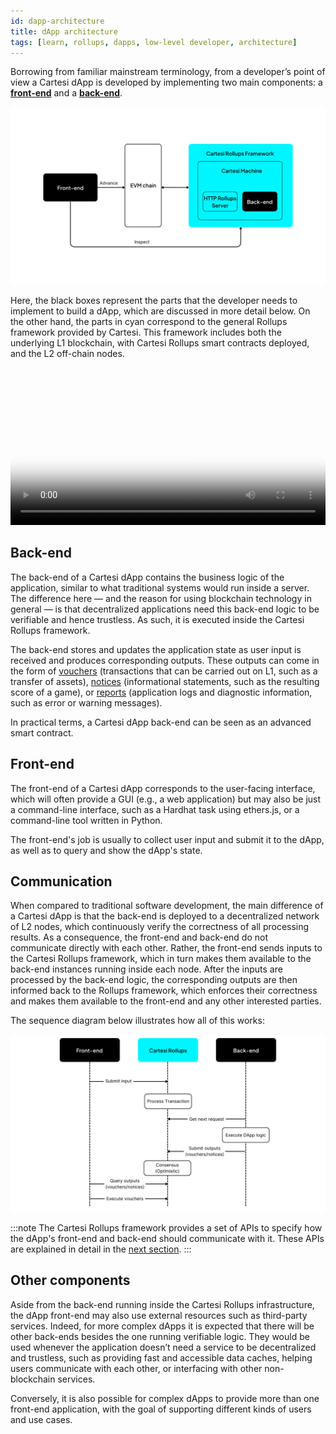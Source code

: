 ```yaml
---
id: dapp-architecture
title: dApp architecture
tags: [learn, rollups, dapps, low-level developer, architecture]
---
```


Borrowing from familiar mainstream terminology, from a developer’s point of view a Cartesi dApp is developed by implementing two main components: a [**front-end**](#front-end) and a [**back-end**](#back-end).

![img](./core-components.png)

Here, the black boxes represent the parts that the developer needs to implement to build a dApp, which are discussed in more detail below. On the other hand, the parts in cyan correspond to the general Rollups framework provided by Cartesi. This framework includes both the underlying L1 blockchain, with Cartesi Rollups smart contracts deployed, and the L2 off-chain nodes.

<video width="100%" controls poster="/img/architecture_dapp.png">
    <source src="/videos/HLA_video.mp4" type="video/mp4" />
    Your browser does not support the video tag.
</video>

## Back-end

The back-end of a Cartesi dApp contains the business logic of the application, similar to what traditional systems would run inside a server. The difference here — and the reason for using blockchain technology in general — is that decentralized applications need this back-end logic to be verifiable and hence trustless. As such, it is executed inside the Cartesi Rollups framework.

The back-end stores and updates the application state as user input is received and produces corresponding outputs. These outputs can come in the form of [vouchers](./components.md#vouchers) (transactions that can be carried out on L1, such as a transfer of assets), [notices](./components.md#notices) (informational statements, such as the resulting score of a game), or [reports](./components.md#reports) (application logs and diagnostic information, such as error or warning messages).

In practical terms, a Cartesi dApp back-end can be seen as an advanced smart contract.

## Front-end

The front-end of a Cartesi dApp corresponds to the user-facing interface, which will often provide a GUI (e.g., a web application) but may also be just a command-line interface, such as a Hardhat task using ethers.js, or a command-line tool written in Python.

The front-end's job is usually to collect user input and submit it to the dApp, as well as to query and show the dApp's state.

## Communication

When compared to traditional software development, the main difference of a Cartesi dApp is that the back-end is deployed to a decentralized network of L2 nodes, which continuously verify the correctness of all processing results. As a consequence, the front-end and back-end do not communicate directly with each other. Rather, the front-end sends inputs to the Cartesi Rollups framework, which in turn makes them available to the back-end instances running inside each node. After the inputs are processed by the back-end logic, the corresponding outputs are then informed back to the Rollups framework, which enforces their correctness and makes them available to the front-end and any other interested parties.

The sequence diagram below illustrates how all of this works:

![img](./sequence-diagram.png)

:::note
The Cartesi Rollups framework provides a set of APIs to specify how the dApp's front-end and back-end should communicate with it. These APIs are explained in detail in the [next section](/api/index.md).
:::

## Other components

Aside from the back-end running inside the Cartesi Rollups infrastructure, the dApp front-end may also use external resources such as third-party services. Indeed, for more complex dApps it is expected that there will be other back-ends besides the one running verifiable logic. They would be used whenever the application doesn’t need a service to be decentralized and trustless, such as providing fast and accessible data caches, helping users communicate with each other, or interfacing with other non-blockchain services.

Conversely, it is also possible for complex dApps to provide more than one front-end application, with the goal of supporting different kinds of users and use cases.
